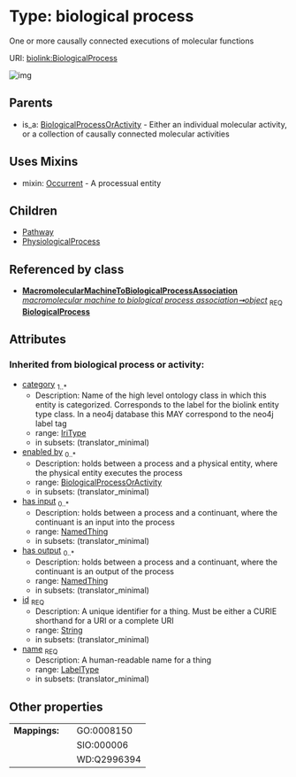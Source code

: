 
# Type: biological process


One or more causally connected executions of molecular functions

URI: [biolink:BiologicalProcess](https://w3id.org/biolink/vocab/BiologicalProcess)


![img](http://yuml.me/diagram/nofunky;dir:TB/class/[PhysiologicalProcess],[Pathway],[Occurrent],[NamedThing],[MacromolecularMachineToBiologicalProcessAssociation],[BiologicalProcessOrActivity],[MacromolecularMachineToBiologicalProcessAssociation]-%20object%201..1>[BiologicalProcess&#124;id(i):string;name(i):label_type;category(i):iri_type%20%2B],[BiologicalProcess]uses%20-.->[Occurrent],[BiologicalProcess]^-[PhysiologicalProcess],[BiologicalProcess]^-[Pathway],[BiologicalProcessOrActivity]^-[BiologicalProcess])

## Parents

 *  is_a: [BiologicalProcessOrActivity](BiologicalProcessOrActivity.md) - Either an individual molecular activity, or a collection of causally connected molecular activities

## Uses Mixins

 *  mixin: [Occurrent](Occurrent.md) - A processual entity

## Children

 * [Pathway](Pathway.md)
 * [PhysiologicalProcess](PhysiologicalProcess.md)

## Referenced by class

 *  **[MacromolecularMachineToBiologicalProcessAssociation](MacromolecularMachineToBiologicalProcessAssociation.md)** *[macromolecular machine to biological process association➞object](macromolecular_machine_to_biological_process_association_object.md)*  <sub>REQ</sub>  **[BiologicalProcess](BiologicalProcess.md)**

## Attributes


### Inherited from biological process or activity:

 * [category](category.md)  <sub>1..*</sub>
    * Description: Name of the high level ontology class in which this entity is categorized. Corresponds to the label for the biolink entity type class. In a neo4j database this MAY correspond to the neo4j label tag
    * range: [IriType](types/IriType.md)
    * in subsets: (translator_minimal)
 * [enabled by](enabled_by.md)  <sub>0..*</sub>
    * Description: holds between a process and a physical entity, where the physical entity executes the process
    * range: [BiologicalProcessOrActivity](BiologicalProcessOrActivity.md)
    * in subsets: (translator_minimal)
 * [has input](has_input.md)  <sub>0..*</sub>
    * Description: holds between a process and a continuant, where the continuant is an input into the process
    * range: [NamedThing](NamedThing.md)
    * in subsets: (translator_minimal)
 * [has output](has_output.md)  <sub>0..*</sub>
    * Description: holds between a process and a continuant, where the continuant is an output of the process
    * range: [NamedThing](NamedThing.md)
    * in subsets: (translator_minimal)
 * [id](id.md)  <sub>REQ</sub>
    * Description: A unique identifier for a thing. Must be either a CURIE shorthand for a URI or a complete URI
    * range: [String](types/String.md)
    * in subsets: (translator_minimal)
 * [name](name.md)  <sub>REQ</sub>
    * Description: A human-readable name for a thing
    * range: [LabelType](types/LabelType.md)
    * in subsets: (translator_minimal)

## Other properties

|  |  |  |
| --- | --- | --- |
| **Mappings:** | | GO:0008150 |
|  | | SIO:000006 |
|  | | WD:Q2996394 |

